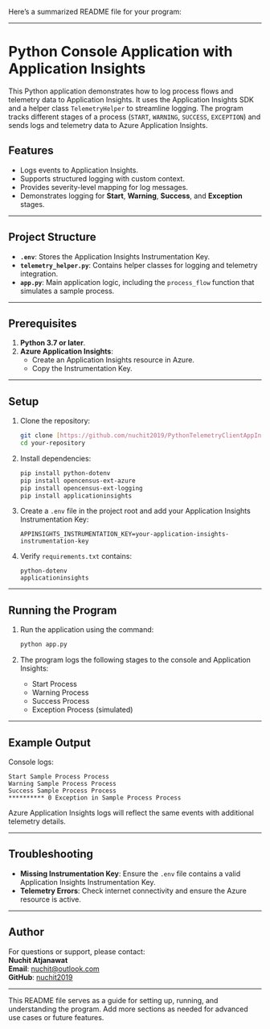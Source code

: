Here’s a summarized README file for your program:

---

# Python Console Application with Application Insights

This Python application demonstrates how to log process flows and telemetry data to Application Insights. It uses the Application Insights SDK and a helper class `TelemetryHelper` to streamline logging. The program tracks different stages of a process (`START`, `WARNING`, `SUCCESS`, `EXCEPTION`) and sends logs and telemetry data to Azure Application Insights.

## Features

- Logs events to Application Insights.
- Supports structured logging with custom context.
- Provides severity-level mapping for log messages.
- Demonstrates logging for **Start**, **Warning**, **Success**, and **Exception** stages.

---

## Project Structure

- **`.env`**: Stores the Application Insights Instrumentation Key.
- **`telemetry_helper.py`**: Contains helper classes for logging and telemetry integration.
- **`app.py`**: Main application logic, including the `process_flow` function that simulates a sample process.

---

## Prerequisites

1. **Python 3.7 or later**.
2. **Azure Application Insights**:
   - Create an Application Insights resource in Azure.
   - Copy the Instrumentation Key.

---

## Setup

1. Clone the repository:

   ```bash
   git clone [https://github.com/nuchit2019/PythonTelemetryClientAppInsights.git](https://github.com/nuchit2019/PythonTelemetryClientAppInsights.git)
   cd your-repository
   ```

2. Install dependencies:

   ```bash
   pip install python-dotenv
   pip install opencensus-ext-azure
   pip install opencensus-ext-logging 
   pip install applicationinsights
   ```

3. Create a `.env` file in the project root and add your Application Insights Instrumentation Key:

   ```env
   APPINSIGHTS_INSTRUMENTATION_KEY=your-application-insights-instrumentation-key
   ```

4. Verify `requirements.txt` contains:

   ```text
   python-dotenv
   applicationinsights
   ```

---

## Running the Program

1. Run the application using the command:

   ```bash
   python app.py
   ```

2. The program logs the following stages to the console and Application Insights:
   - Start Process
   - Warning Process
   - Success Process
   - Exception Process (simulated)

---

## Example Output

Console logs:

```plaintext
Start Sample Process Process
Warning Sample Process Process
Success Sample Process Process
********** 0 Exception in Sample Process Process
```

Azure Application Insights logs will reflect the same events with additional telemetry details.

---

## Troubleshooting

- **Missing Instrumentation Key**: Ensure the `.env` file contains a valid Application Insights Instrumentation Key.
- **Telemetry Errors**: Check internet connectivity and ensure the Azure resource is active.

---

## Author

For questions or support, please contact:  
**Nuchit Atjanawat**  
**Email**: nuchit@outlook.com  
**GitHub**: [nuchit2019](https://github.com/nuchit2019)


---

This README file serves as a guide for setting up, running, and understanding the program. Add more sections as needed for advanced use cases or future features.
